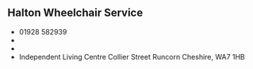 
## Halton Wheelchair Service

- <i class="fa fa-phone"></i> 01928 582939
- <i class="fa fa-envelope"></i> <a href="mailto:"></a>
- <i class="fa fa-home"></i> []()
- <i class="fa fa-building"></i> Independent Living Centre Collier Street   Runcorn Cheshire, WA7 1HB
